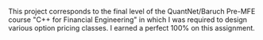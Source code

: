 This project corresponds to the final level of the QuantNet/Baruch Pre-MFE course "C++ for Financial Engineering" in which I was required to design various option pricing classes. I earned a perfect 100% on this assignment.
